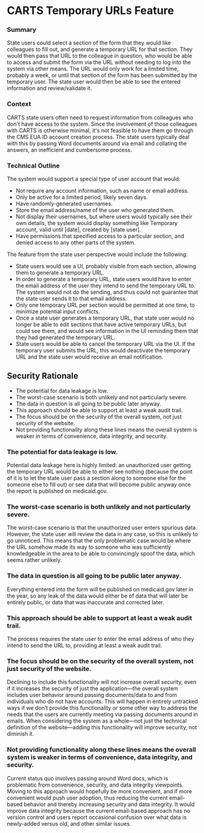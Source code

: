 # CARTS Temporary URLs Feature

### Summary

State users could select a section of the form that they would like colleagues to fill out, and generate a temporary URL for that section. They would then pass that URL to the colleague in question, who would be able to access and submit the form via the URL without needing to log into the system via other means. The URL would only work for a limited time, probably a week, or until that section of the form has been submitted by the temporary user. The state user would then be able to see the entered information and review/validate it.

### Context

CARTS state users often need to request information from colleagues who don't have access to the system. Since the involvement of those colleagues with CARTS is otherwise minimal, it's not feasible to have them go through the CMS EUA ID account creation process. The state users typically deal with this by passing Word documents around via email and collating the answers, an inefficient and cumbersome process.

### Technical Outline

The system would support a special type of user account that would:

- Not require any account information, such as name or email address.
- Only be active for a limited period, likely seven days.
- Have randomly-generated usernames.
- Store the email address/name of the user who generated them.
- Not display their usernames, but where users would typically see their own details, the system would display something like Temporary account, valid until [date], created by [state user].
- Have permissions that specified access to a particular section, and denied access to any other parts of the system.

The feature from the state user perspective would include the following:

- State users would see a UI, probably visible from each section, allowing them to generate a temporary URL.
- In order to generate a temporary URL, state users would have to enter the email address of the user they intend to send the temporary URL to. The system would not do the sending, and thus could not guarantee that the state user sends it to that email address.
- Only one temporary URL per section would be permitted at one time, to minimize potential input conflicts.
- Once a state user generates a temporary URL, that state user would no longer be able to edit sections that have active temporary URLs, but could see them, and would see information in the UI reminding them that they had generated the temporary URL.
- State users would be able to cancel the temporary URL via the UI. If the temporary user submits the URL, this would deactivate the temporary URL and the state user would receive an email notification.

## Security Rationale

- The potential for data leakage is low.
- The worst-case scenario is both unlikely and not particularly severe.
- The data in question is all going to be public later anyway.
- This approach should be able to support at least a weak audit trail.
- The focus should be on the security of the overall system, not just security of the website.
- Not providing functionality along these lines means the overall system is weaker in terms of convenience, data integrity, and security.

### The potential for data leakage is low.

Potential data leakage here is highly limited: an unauthorized user getting the temporary URL would be able to either see nothing (because the point of it is to let the state user pass a section along to someone else for the someone else to fill out) or see data that will become public anyway once the report is published on medicaid.gov.

### The worst-case scenario is both unlikely and not particularly severe.

The worst-case scenario is that the unauthorized user enters spurious data. However, the state user will review the data in any case, so this is unlikely to go unnoticed. This means that the only problematic case would be where the URL somehow made its way to someone who was sufficiently knowledgeable in the area to be able to convincingly spoof the data, which seems rather unlikely.

### The data in question is all going to be public later anyway.

Everything entered into the form will be published on medicaid.gov later in the year, so any leak of the data would either be of data that will later be entirely public, or data that was inaccurate and corrected later.

### This approach should be able to support at least a weak audit trail.

The process requires the state user to enter the email address of who they intend to send the URL to, providing at least a weak audit trail.

### The focus should be on the security of the overall system, not just security of the website.

Declining to include this functionality will not increase overall security, even if it increases the security of just the application—the overall system includes user behavior around passing documents/data to and from individuals who do not have accounts. This will happen in entirely untracked ways if we don’t provide this functionality or some other way to address the needs that the users are currently meeting via passing documents around in emails. When considering the system as a whole—not just the technical definition of the website—adding this functionality will improve security, not diminish it.

### Not providing functionality along these lines means the overall system is weaker in terms of convenience, data integrity, and security.

Current status quo involves passing around Word docs, which is problematic from convenience, security, and data integrity viewpoints. Moving to this approach would hopefully be more convenient, and if more convenient would push user adoption, thus reducing the current email-based behavior and thereby increasing security and data integrity. It would improve data integrity because the current email-based approach has no version control and users report occasional confusion over what data is newly-added versus old, and other similar issues.
